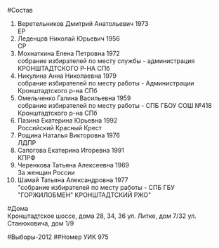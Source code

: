 #Состав
1. Веретельников Дмитрий Анатольевич 1973   
    ЕР
2. Леденцов Николай Юрьевич 1956   
    СР
3. Мохнаткина Елена Петровна 1972   
    собрание избирателей по месту службы - администрация КРОНШТАДТСКОГО Р-НА СПб
4. Никулина Анна Николаевна 1979   
    собрание избирателей по месту работы - Администрации Кронштадтского р-на СПб
5. Омельченко Галина Васильевна 1959   
    собрание избирателей по месту работы - СПБ ГБОУ СОШ №418 Кронштадтского р-на СПб
6. Пазина Екатерина Юрьевна 1992   
    Российский Красный Крест
7. Рощина Наталья Викторовна 1976   
    ЛДПР
8. Сапогова Екатерина Игоревна 1991   
    КПРФ
9. Черенкова Татьяна Алексеевна 1969   
    За женщин России
10. Шамай Татьяна Александровна 1977   
    "собрание избирателей по месту работы - СПБ ГБУ "ГОРЖИЛОБМЕН" КРОНШТАДТСКИЙ РЖО"

#Дома  
Кронштадтское шоссе, дома 28, 34, 36 ул. Литке, дом 7/32 ул. Станюковича, дом 1/9

#Выборы-2012
##Номер УИК
975
